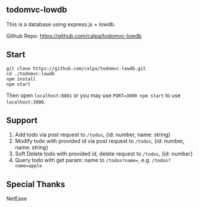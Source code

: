 ## todomvc-lowdb

This is a database using express.js + lowdb.

Github Repo: https://github.com/calpa/todomvc-lowdb

## Start
```
git clone https://github.com/calpa/todomvc-lowdb.git
cd ./todomvc-lowdb
npm install
npm start
```

Then open `localhost:8081` or you may use `PORT=3000 npm start` to use `localhost:3000`. 

## Support
1. Add todo via post request to `/todos`, {id: number, name: string}
2. Modify todo with provided id via post request to `/todos`, {id: number, name: string}
3. Soft Delete todo with provided id, delete request to `/todos`, {id: number}
4. Query todo with get param: name to `/todos?name=`, e.g. `/todos?name=apple`

## Special Thanks
NetEase
